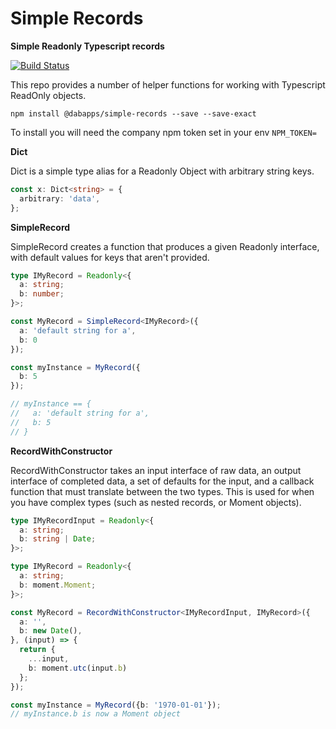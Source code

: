 # Simple Records

**Simple Readonly Typescript records**

[![Build Status](https://travis-ci.com/dabapps/simple-records.svg?token=Vjwq9pDHXxGNhnyuktQ5&branch=master)](https://travis-ci.com/dabapps/simple-records)

This repo provides a number of helper functions for working with Typescript ReadOnly objects.

```
npm install @dabapps/simple-records --save --save-exact
```

To install you will need the company npm token set in your env `NPM_TOKEN=`

**Dict**

Dict is a simple type alias for a Readonly Object with arbitrary string keys.

```typescript
const x: Dict<string> = {
  arbitrary: 'data',
};

```

**SimpleRecord**

SimpleRecord creates a function that produces a given Readonly interface, with default values for keys that aren't provided.

```typescript
type IMyRecord = Readonly<{
  a: string;
  b: number;
}>;

const MyRecord = SimpleRecord<IMyRecord>({
  a: 'default string for a',
  b: 0
});

const myInstance = MyRecord({
  b: 5
});

// myInstance == {
//   a: 'default string for a',
//   b: 5
// }
```

**RecordWithConstructor**

RecordWithConstructor takes an input interface of raw data, an output interface of completed data, a set of defaults for the input, and a callback function that must translate between the two types. This is used for when you have complex types (such as nested records, or Moment objects).

```typescript
type IMyRecordInput = Readonly<{
  a: string;
  b: string | Date;
}>;

type IMyRecord = Readonly<{
  a: string;
  b: moment.Moment;
}>;

const MyRecord = RecordWithConstructor<IMyRecordInput, IMyRecord>({
  a: '',
  b: new Date(),
}, (input) => {
  return {
    ...input,
    b: moment.utc(input.b)
  };
});

const myInstance = MyRecord({b: '1970-01-01'});
// myInstance.b is now a Moment object
```
